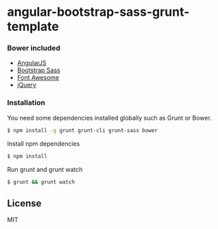 # angular-bootstrap-sass-grunt-template

### Bower included

* [AngularJS](https://angularjs.org/)
* [Bootstrap Sass](https://github.com/twbs/bootstrap-sass)
* [Font Awesome](https://fortawesome.github.io/Font-Awesome/)
* [jQuery](https://jquery.com/)

### Installation

You need some dependencies installed globally such as Grunt or Bower.

```sh
$ npm install -g grunt grunt-cli grunt-sass bower
```

Install npm dependencies
```sh
$ npm install 
```
Run grunt and grunt watch
```sh
$ grunt && grunt watch 
```
License
----

MIT
